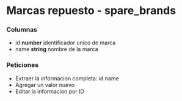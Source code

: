 # Marcas repuesto - spare_brands
### Columnas
- id **number** identificador unico de marca
- name **string** nombre de la marca


### Peticiones
- Extraer la informacion completa: id name
- Agregar un valor nuevo
- Editar la informacion por ID

